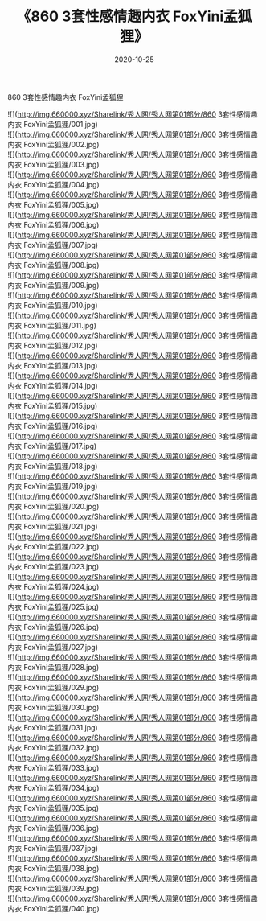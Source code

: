﻿---
layout: post
title:  《860 3套性感情趣内衣 FoxYini孟狐狸》
date:   2020-10-25
img: http://img.660000.xyz/Sharelink/秀人网/秀人网第01部分/860 3套性感情趣内衣 FoxYini孟狐狸/000.jpg
categories: [美女, 清纯, 唯美]
---

860 3套性感情趣内衣 FoxYini孟狐狸

  ![](http://img.660000.xyz/Sharelink/秀人网/秀人网第01部分/860 3套性感情趣内衣 FoxYini孟狐狸/001.jpg) <br> ![](http://img.660000.xyz/Sharelink/秀人网/秀人网第01部分/860 3套性感情趣内衣 FoxYini孟狐狸/002.jpg) <br> ![](http://img.660000.xyz/Sharelink/秀人网/秀人网第01部分/860 3套性感情趣内衣 FoxYini孟狐狸/003.jpg) <br> ![](http://img.660000.xyz/Sharelink/秀人网/秀人网第01部分/860 3套性感情趣内衣 FoxYini孟狐狸/004.jpg) <br> ![](http://img.660000.xyz/Sharelink/秀人网/秀人网第01部分/860 3套性感情趣内衣 FoxYini孟狐狸/005.jpg) <br> ![](http://img.660000.xyz/Sharelink/秀人网/秀人网第01部分/860 3套性感情趣内衣 FoxYini孟狐狸/006.jpg) <br> ![](http://img.660000.xyz/Sharelink/秀人网/秀人网第01部分/860 3套性感情趣内衣 FoxYini孟狐狸/007.jpg) <br> ![](http://img.660000.xyz/Sharelink/秀人网/秀人网第01部分/860 3套性感情趣内衣 FoxYini孟狐狸/008.jpg) <br> ![](http://img.660000.xyz/Sharelink/秀人网/秀人网第01部分/860 3套性感情趣内衣 FoxYini孟狐狸/009.jpg) <br> ![](http://img.660000.xyz/Sharelink/秀人网/秀人网第01部分/860 3套性感情趣内衣 FoxYini孟狐狸/010.jpg) <br> ![](http://img.660000.xyz/Sharelink/秀人网/秀人网第01部分/860 3套性感情趣内衣 FoxYini孟狐狸/011.jpg) <br> ![](http://img.660000.xyz/Sharelink/秀人网/秀人网第01部分/860 3套性感情趣内衣 FoxYini孟狐狸/012.jpg) <br> ![](http://img.660000.xyz/Sharelink/秀人网/秀人网第01部分/860 3套性感情趣内衣 FoxYini孟狐狸/013.jpg) <br> ![](http://img.660000.xyz/Sharelink/秀人网/秀人网第01部分/860 3套性感情趣内衣 FoxYini孟狐狸/014.jpg) <br> ![](http://img.660000.xyz/Sharelink/秀人网/秀人网第01部分/860 3套性感情趣内衣 FoxYini孟狐狸/015.jpg) <br> ![](http://img.660000.xyz/Sharelink/秀人网/秀人网第01部分/860 3套性感情趣内衣 FoxYini孟狐狸/016.jpg) <br> ![](http://img.660000.xyz/Sharelink/秀人网/秀人网第01部分/860 3套性感情趣内衣 FoxYini孟狐狸/017.jpg) <br> ![](http://img.660000.xyz/Sharelink/秀人网/秀人网第01部分/860 3套性感情趣内衣 FoxYini孟狐狸/018.jpg) <br> ![](http://img.660000.xyz/Sharelink/秀人网/秀人网第01部分/860 3套性感情趣内衣 FoxYini孟狐狸/019.jpg) <br> ![](http://img.660000.xyz/Sharelink/秀人网/秀人网第01部分/860 3套性感情趣内衣 FoxYini孟狐狸/020.jpg) <br> ![](http://img.660000.xyz/Sharelink/秀人网/秀人网第01部分/860 3套性感情趣内衣 FoxYini孟狐狸/021.jpg) <br> ![](http://img.660000.xyz/Sharelink/秀人网/秀人网第01部分/860 3套性感情趣内衣 FoxYini孟狐狸/022.jpg) <br> ![](http://img.660000.xyz/Sharelink/秀人网/秀人网第01部分/860 3套性感情趣内衣 FoxYini孟狐狸/023.jpg) <br> ![](http://img.660000.xyz/Sharelink/秀人网/秀人网第01部分/860 3套性感情趣内衣 FoxYini孟狐狸/024.jpg) <br> ![](http://img.660000.xyz/Sharelink/秀人网/秀人网第01部分/860 3套性感情趣内衣 FoxYini孟狐狸/025.jpg) <br> ![](http://img.660000.xyz/Sharelink/秀人网/秀人网第01部分/860 3套性感情趣内衣 FoxYini孟狐狸/026.jpg) <br> ![](http://img.660000.xyz/Sharelink/秀人网/秀人网第01部分/860 3套性感情趣内衣 FoxYini孟狐狸/027.jpg) <br> ![](http://img.660000.xyz/Sharelink/秀人网/秀人网第01部分/860 3套性感情趣内衣 FoxYini孟狐狸/028.jpg) <br> ![](http://img.660000.xyz/Sharelink/秀人网/秀人网第01部分/860 3套性感情趣内衣 FoxYini孟狐狸/029.jpg) <br> ![](http://img.660000.xyz/Sharelink/秀人网/秀人网第01部分/860 3套性感情趣内衣 FoxYini孟狐狸/030.jpg) <br> ![](http://img.660000.xyz/Sharelink/秀人网/秀人网第01部分/860 3套性感情趣内衣 FoxYini孟狐狸/031.jpg) <br> ![](http://img.660000.xyz/Sharelink/秀人网/秀人网第01部分/860 3套性感情趣内衣 FoxYini孟狐狸/032.jpg) <br> ![](http://img.660000.xyz/Sharelink/秀人网/秀人网第01部分/860 3套性感情趣内衣 FoxYini孟狐狸/033.jpg) <br> ![](http://img.660000.xyz/Sharelink/秀人网/秀人网第01部分/860 3套性感情趣内衣 FoxYini孟狐狸/034.jpg) <br> ![](http://img.660000.xyz/Sharelink/秀人网/秀人网第01部分/860 3套性感情趣内衣 FoxYini孟狐狸/035.jpg) <br> ![](http://img.660000.xyz/Sharelink/秀人网/秀人网第01部分/860 3套性感情趣内衣 FoxYini孟狐狸/036.jpg) <br> ![](http://img.660000.xyz/Sharelink/秀人网/秀人网第01部分/860 3套性感情趣内衣 FoxYini孟狐狸/037.jpg) <br> ![](http://img.660000.xyz/Sharelink/秀人网/秀人网第01部分/860 3套性感情趣内衣 FoxYini孟狐狸/038.jpg) <br> ![](http://img.660000.xyz/Sharelink/秀人网/秀人网第01部分/860 3套性感情趣内衣 FoxYini孟狐狸/039.jpg) <br> ![](http://img.660000.xyz/Sharelink/秀人网/秀人网第01部分/860 3套性感情趣内衣 FoxYini孟狐狸/040.jpg) <br>
